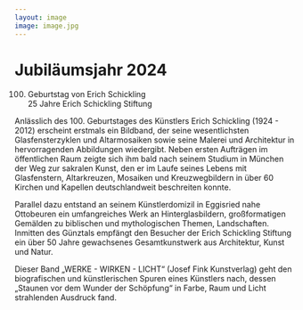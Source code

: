 ```yaml
---
layout: image
image: image.jpg
---
```


# Jubiläumsjahr 2024
  
   
100. Geburtstag von Erich Schickling  
25 Jahre Erich Schickling Stiftung


Anlässlich des 100. Geburtstages des Künstlers Erich Schickling (1924 - 2012) erscheint erstmals ein Bildband, der seine wesentlichsten Glasfensterzyklen und Altarmosaiken sowie seine Malerei und Architektur in hervorragenden Abbildungen wiedergibt. Neben ersten Aufträgen im öffentlichen Raum zeigte sich ihm bald nach seinem Studium in München der Weg zur sakralen Kunst, den er im Laufe seines Lebens mit Glasfenstern, Altarkreuzen, Mosaiken und Kreuzwegbildern in über 60 Kirchen und Kapellen deutschlandweit beschreiten konnte.

Parallel dazu entstand an seinem Künstlerdomizil in Eggisried nahe Ottobeuren ein umfangreiches Werk an Hinterglasbildern, großformatigen Gemälden zu biblischen und mythologischen Themen, Landschaften. Inmitten des Günztals empfängt den Besucher der Erich Schickling Stiftung ein über 50 Jahre gewachsenes Gesamtkunstwerk aus Architektur, Kunst und Natur.

Dieser Band „WERKE - WIRKEN - LICHT“ (Josef Fink Kunstverlag) geht den biografischen und künstlerischen Spuren eines Künstlers nach, dessen „Staunen vor dem Wunder der Schöpfung“ in Farbe, Raum und Licht strahlenden Ausdruck fand.
